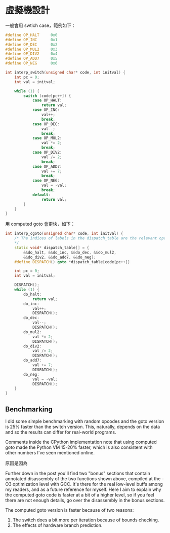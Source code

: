 # 虛擬機設計

一般會用 swtich case，範例如下：


```cpp
#define OP_HALT     0x0
#define OP_INC      0x1
#define OP_DEC      0x2
#define OP_MUL2     0x3
#define OP_DIV2     0x4
#define OP_ADD7     0x5
#define OP_NEG      0x6

int interp_switch(unsigned char* code, int initval) {
    int pc = 0;
    int val = initval;

    while (1) {
        switch (code[pc++]) {
            case OP_HALT:
                return val;
            case OP_INC:
                val++;
                break;
            case OP_DEC:
                val--;
                break;
            case OP_MUL2:
                val *= 2;
                break;
            case OP_DIV2:
                val /= 2;
                break;
            case OP_ADD7:
                val += 7;
                break;
            case OP_NEG:
                val = -val;
                break;
            default:
                return val;
        }
    }
}
```


用 computed goto 會更快，如下：

```cpp
int interp_cgoto(unsigned char* code, int initval) {
    /* The indices of labels in the dispatch_table are the relevant opcodes
    */
    static void* dispatch_table[] = {
        &&do_halt, &&do_inc, &&do_dec, &&do_mul2,
        &&do_div2, &&do_add7, &&do_neg};
    #define DISPATCH() goto *dispatch_table[code[pc++]]

    int pc = 0;
    int val = initval;

    DISPATCH();
    while (1) {
        do_halt:
            return val;
        do_inc:
            val++;
            DISPATCH();
        do_dec:
            val--;
            DISPATCH();
        do_mul2:
            val *= 2;
            DISPATCH();
        do_div2:
            val /= 2;
            DISPATCH();
        do_add7:
            val += 7;
            DISPATCH();
        do_neg:
            val = -val;
            DISPATCH();
    }
}
```

## Benchmarking

I did some simple benchmarking with random opcodes and the goto version is 25% faster than the switch version. This, naturally, depends on the data and so the results can differ for real-world programs.

Comments inside the CPython implementation note that using computed goto made the Python VM 15-20% faster, which is also consistent with other numbers I've seen mentioned online.

原因是因為

Further down in the post you'll find two "bonus" sections that contain annotated disassembly of the two functions shown above, compiled at the -O3 optimization level with GCC. It's there for the real low-level buffs among my readers, and as a future reference for myself. Here I aim to explain why the computed goto code is faster at a bit of a higher level, so if you feel there are not enough details, go over the disassembly in the bonus sections.

The computed goto version is faster because of two reasons:

1. The switch does a bit more per iteration because of bounds checking.
2. The effects of hardware branch prediction.


